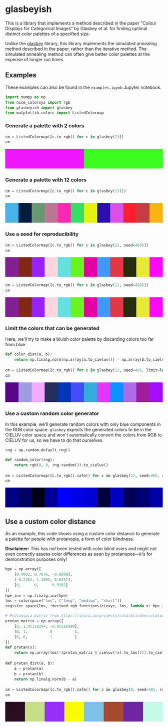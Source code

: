 # glasbeyish

This is a library that implements a method described in the paper "Colour
Displays for Categorical Images" by Glasbey et al. for finding optimal distinct
color palettes of a specified size.

Unlike the [glasbey](https://github.com/lmcinnes/glasbey) library, this library
implements the simulated annealing method described in the paper, rather than
the iterative method. The simulated annealing method can often give better color
palettes at the expense of longer run times.

## Examples

These examples can also be found in the `examples.ipynb` Jupyter notebook.

```python
import numpy as np
from nice_colorsys import rgb
from glasbeyish import glasbey
from matplotlib.colors import ListedColormap
```

### Generate a palette with 2 colors


```python
cm = ListedColormap([c.to_rgb() for c in glasbey(2)])
cm
```

![Two color colormap](images/output_2_1.png)


### Generate a palette with 12 colors


```python
cm = ListedColormap([c.to_rgb() for c in glasbey(12)])
cm
```

![Twelve color colormap](images/output_4_0.png)


### Use a seed for reproducibility


```python
cm = ListedColormap([c.to_rgb() for c in glasbey(12, seed=485)])
cm
```

![Twelve color colormap, created with seed 485](images/output_6_0.png)


```python
cm = ListedColormap([c.to_rgb() for c in glasbey(12, seed=485)])
cm
```

![The same twelve color colormap, created with seed 485](images/output_7_0.png)



### Limit the colors that can be generated

Here, we'll try to make a bluish color palette by discarding colors too far from
blue. 


```python
def color_dist(a, b):
    return np.linalg.norm(np.array(a.to_cieluv()) - np.array(b.to_cieluv()))

cm = ListedColormap([c.to_rgb() for c in glasbey(12, seed=485, limit=lambda x: color_dist(x, rgb(0, 0, 1)) < 100)])
cm
```

![Bluish color map](images/output_9_0.png)



### Use a custom random color generator

In this example, we'll generate random colors with only blue components in the
RGB color space. `glasbey` expects the generated colors to be in the CIELUV
color space and won't automatically convert the colors from RGB to CIELUV for
us, so we have to do that ourselves. 


```python
rng = np.random.default_rng()
```


```python
def random_color(rng):
    return rgb(0, 0, rng.random()).to_cieluv()
    
cm = ListedColormap([c.to_rgb().safe() for c in glasbey(12, seed=485, random_color=random_color)])
cm
```

![Blue color map](images/output_12_0.png)

## Use a custom color distance

As an example, this code shows using a custom color distance to generate a
palette for people with protanopia, a form of color blindness.

**Disclaimer:** This has *not* been tested with color blind users and might not
even correctly assess color differences as seen by protanopes&mdash;it's for
demonstration purposes only!

```python
hpe = np.array([
    [0.4002, 0.7076, -0.0808],
    [-0.2263, 1.1653, 0.0457],
    [0,      0,      0.9182]
])
hpe_inv = np.linalg.inv(hpe)
lms = colorspace("lms", ["long", "medium", "short"])
register_space(lms, *derived_rgb_functions(ciexyz, lms, lambda x: hpe_inv @ x, lambda x: hpe @ x))
```


```python
# Protanopia matrix from https://ixora.io/projects/colorblindness/color-blindness-simulation-research/
protan_matrix = np.array([
    [0, 1.05118294, -0.05116099],
    [0, 1,          0          ],
    [0, 0,          1          ]
])
def protan(x):
    return np.array(lms(*(protan_matrix @ cieluv(*x).to_lms())).to_cieluv())

def protan_dist(a, b):
    a = protan(a)
    b = protan(b)
    return np.linalg.norm(b - a)

cm = ListedColormap([c.to_rgb().safe() for c in glasbey(8, seed=485, color_dist=protan_dist)])
cm
```

![Possibly a color palette optimized for protanopia](images/output_16_0.png)

